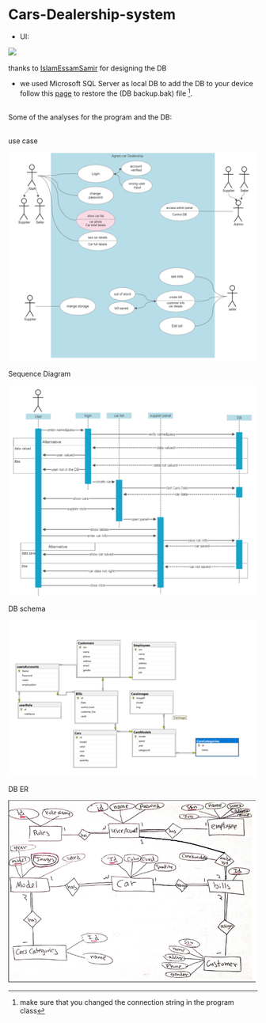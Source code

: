 # Cars-Dealership-system

- UI:
<img src="UI.gif" width="600">

thanks to [IslamEssamSamir](https://github.com/IslamEssamSamir) for designing the DB

- we used Microsoft SQL Server as local DB to add the DB to your device follow this [page](https://learn.microsoft.com/en-us/sql/relational-databases/backup-restore/quickstart-backup-restore-database?view=sql-server-ver16) to restore the (DB backup.bak) file [^1].


<br>Some of the analyses for the program and the DB:


<br>use case

<img src="./analyze/usecase.png" alt="use case" title="use case" width="500">

Sequence Diagram

<img src="./analyze/SequenceDiagram.png" alt="Sequence Diagram" title="Sequence Diagram" width="500">

DB schema

<img src="./analyze/schema.png" alt="schema" title="schema" width="500">

DB ER

<img src="./analyze/ER.png" alt="use case" title="use case" width="500">




[^1]:make sure that you changed the connection string in the program class 
